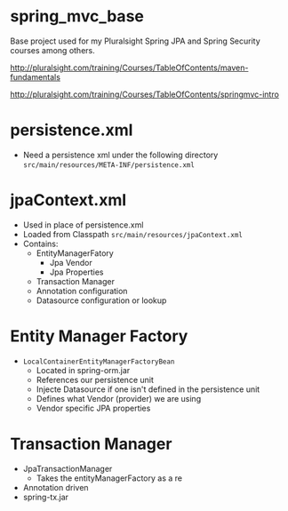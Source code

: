 spring_mvc_base
===============

Base project used for my Pluralsight Spring JPA and Spring Security courses among others.

http://pluralsight.com/training/Courses/TableOfContents/maven-fundamentals

http://pluralsight.com/training/Courses/TableOfContents/springmvc-intro


persistence.xml
===============
- Need a persistence xml under the following directory
`src/main/resources/META-INF/persistence.xml`

jpaContext.xml
==============
- Used in place of persistence.xml
- Loaded from Classpath
	`src/main/resources/jpaContext.xml`
- Contains:
	-  EntityManagerFatory
		- Jpa Vendor
		- Jpa Properties
	- Transaction Manager
	- Annotation configuration
	- Datasource configuration or lookup
	
Entity Manager Factory
======================
- `LocalContainerEntityManagerFactoryBean` 
	- Located in spring-orm.jar
	- References our persistence unit
	- Injecte Datasource if one isn't defined in the persistence unit
	- Defines what Vendor (provider) we are using
	- Vendor specific JPA properties
	
Transaction Manager
===================
- JpaTransactionManager
	- Takes the entityManagerFactory as a re
- Annotation driven
- spring-tx.jar